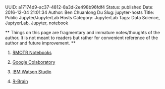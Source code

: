 UUID: a17174d9-ac37-4812-8a3d-2e498b96fdf4
Status: published
Date: 2016-12-04 21:01:34
Author: Ben Chuanlong Du
Slug: jupyter-hosts
Title: Public Jupyter/JupyterLab Hosts
Category: JupyterLab
Tags: Data Science, JuptyerLab, Jupyter, notebook

**
Things on this page are
fragmentary and immature notes/thoughts of the author.
It is not meant to readers
but rather for convenient reference of the author and future improvement.
**

1. [RMOTR Notebooks](https://notebooks.rmotr.com/)

2. [Google Colaboratory](https://colab.research.google.com/)

3. [IBM Watson Studio](https://www.ibm.com/cloud/watson-studio)

5. [R-Brain](https://r-brain.io/en/)




